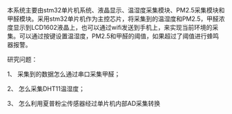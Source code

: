 本系统主要由stm32单片机系统、液晶显示、温湿度采集模块、PM2.5采集模块和甲醛模块。采用stm32单片机作为主控芯片，将采集到的温湿度和PM2.5，甲醛浓度显示到LCD1602液晶上，也可以通过wifi发送到手机上，来实现当前环境的采集。可以通过按键设置温湿度，PM2.5和甲醛的阈值，如果超过了阈值进行蜂鸣器报警。
 
研究问题：

1、	采集到的数据怎么通过串口采集甲醛；

2、	怎么采集DHT11温湿度；

3、	怎么利用夏普粉尘传感器经过单片机内部AD采集转换
